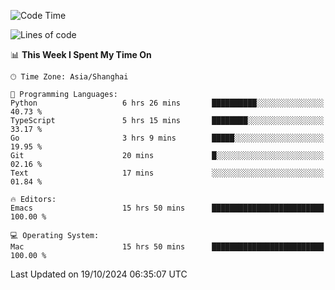 <!--START_SECTION:waka-->
![Code Time](http://img.shields.io/badge/Code%20Time-2%2C246%20hrs%204%20mins-blue)

![Lines of code](https://img.shields.io/badge/From%20Hello%20World%20I%27ve%20Written-308.1%20thousand%20lines%20of%20code-blue)

📊 **This Week I Spent My Time On** 

```text
🕑︎ Time Zone: Asia/Shanghai

💬 Programming Languages: 
Python                   6 hrs 26 mins       ██████████░░░░░░░░░░░░░░░   40.73 % 
TypeScript               5 hrs 15 mins       ████████░░░░░░░░░░░░░░░░░   33.17 % 
Go                       3 hrs 9 mins        █████░░░░░░░░░░░░░░░░░░░░   19.95 % 
Git                      20 mins             █░░░░░░░░░░░░░░░░░░░░░░░░   02.16 % 
Text                     17 mins             ░░░░░░░░░░░░░░░░░░░░░░░░░   01.84 % 

🔥 Editors: 
Emacs                    15 hrs 50 mins      █████████████████████████   100.00 % 

💻 Operating System: 
Mac                      15 hrs 50 mins      █████████████████████████   100.00 % 
```


 Last Updated on 19/10/2024 06:35:07 UTC
<!--END_SECTION:waka-->

